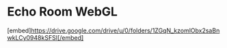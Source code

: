 # Echo Room WebGL
 [embed]https://drive.google.com/drive/u/0/folders/1ZGqN_kzomlObx2saBnwkLCy0948kSFSI[/embed]
